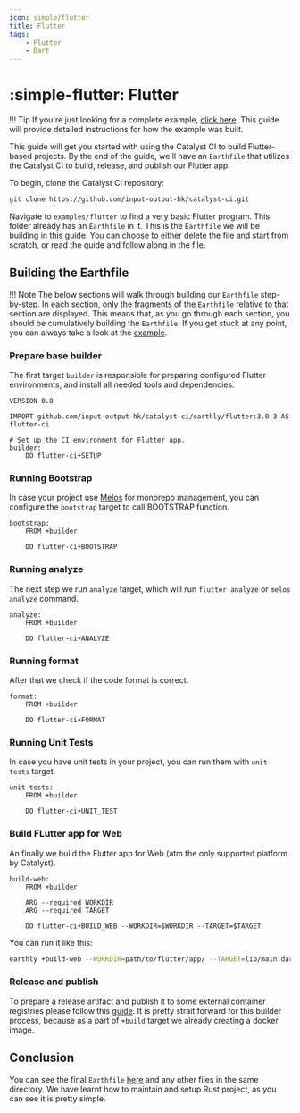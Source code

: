 ```yaml
---
icon: simple/flutter
title: Flutter
tags:
    - Flutter
    - Dart
---
```


<!-- markdownlint-disable single-h1 -->
# :simple-flutter: Flutter
<!-- markdownlint-enable single-h1 -->

<!-- markdownlint-disable max-one-sentence-per-line -->
!!! Tip
    If you're just looking for a complete example,
    [click here](https://github.com/input-output-hk/catalyst-ci/blob/master/examples/flutter/Earthfile).
    This guide will provide detailed instructions for how the example was built.
<!-- markdownlint-enable max-one-sentence-per-line -->

This guide will get you started with using the Catalyst CI to build Flutter-based projects.
By the end of the guide, we'll have an `Earthfile` that utilizes the Catalyst CI to build,
release, and publish our Flutter app.

To begin, clone the Catalyst CI repository:

```bash
git clone https://github.com/input-output-hk/catalyst-ci.git
```

Navigate to `examples/flutter` to find a very basic Flutter program.
This folder already has an `Earthfile` in it.
This is the `Earthfile` we will be building in this guide.
You can choose to either delete the file and start from scratch,
or read the guide and follow along in the file.

## Building the Earthfile

<!-- markdownlint-disable max-one-sentence-per-line -->
!!! Note
    The below sections will walk through building our `Earthfile` step-by-step.
    In each section, only the fragments of the `Earthfile` relative to that section are displayed.
    This means that, as you go through each section, you should be cumulatively building the `Earthfile`.
    If you get stuck at any point, you can always take a look at the
    [example](https://github.com/input-output-hk/catalyst-ci/blob/master/examples/flutter/Earthfile).
<!-- markdownlint-enable max-one-sentence-per-line -->

### Prepare base builder

The first target `builder` is responsible for preparing configured Flutter environments,
and install all needed tools and dependencies.

```Earthfile
VERSION 0.8

IMPORT github.com/input-output-hk/catalyst-ci/earthly/flutter:3.0.3 AS flutter-ci

# Set up the CI environment for Flutter app.
builder:
    DO flutter-ci+SETUP
```

### Running Bootstrap

In case your project use [Melos](https://melos.invertase.dev/~melos-latest)
for monorepo management, you can configure the `bootstrap` target
to call BOOTSTRAP function.

```Earthfile
bootstrap:
    FROM +builder

    DO flutter-ci+BOOTSTRAP
```

### Running analyze

The next step we run `analyze` target, which will run `flutter analyze` or
`melos analyze` command.

```Earthfile
analyze:
    FROM +builder

    DO flutter-ci+ANALYZE
```

### Running format

After that we check if the code format is correct.

```Earthfile
format:
    FROM +builder

    DO flutter-ci+FORMAT
```

### Running Unit Tests

In case you have unit tests in your project, you can run them with `unit-tests` target.

```Earthfile
unit-tests:
    FROM +builder

    DO flutter-ci+UNIT_TEST
```

### Build FLutter app for Web

An finally we build the Flutter app for Web (atm the only supported platform by Catalyst).

```Earthfile
build-web:
    FROM +builder

    ARG --required WORKDIR
    ARG --required TARGET

    DO flutter-ci+BUILD_WEB --WORKDIR=$WORKDIR --TARGET=$TARGET
```

You can run it like this:

```sh
earthly +build-web --WORKDIR=path/to/flutter/app/ --TARGET=lib/main.dart
```

### Release and publish

To prepare a release artifact and publish it to some external container registries
please follow this [guide](./../../onboarding/index.md).
It is pretty strait forward for this builder process,
because as a part of `+build` target we already creating a docker image.

## Conclusion

You can see the final `Earthfile`
[here](https://github.com/input-output-hk/catalyst-ci/blob/master/examples/flutter/Earthfile)
and any other files in the same directory.
We have learnt how to maintain and setup Rust project,
as you can see it is pretty simple.
